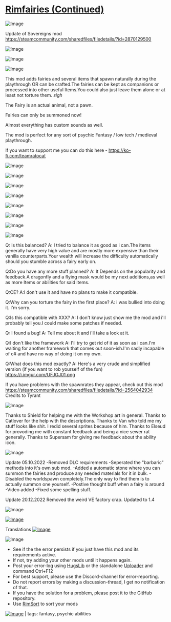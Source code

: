 # [Rimfairies (Continued)](https://steamcommunity.com/sharedfiles/filedetails/?id=3424205957)

![Image](https://i.imgur.com/buuPQel.png)

Update of Sovereigns mod https://steamcommunity.com/sharedfiles/filedetails/?id=2870129500

![Image](https://i.imgur.com/pufA0kM.png)
	
![Image](https://i.imgur.com/Z4GOv8H.png)

![Image](https://i.imgur.com/rSn6FrT.png)

This mod adds fairies and several items that spawn naturally during the playthrough OR can be crafted.The fairies can be kept as companions or processed into other useful Items.You could also just leave them alone or at least not torture them. *sigh*

The Fairy is an actual animal, not a pawn.

Fairies can only be summoned now!

Almost everything has custom sounds as well.

The mod is perfect for any sort of psychic Fantasy / low tech / medieval playthrough.

If you want to support me you can do this here - https://ko-fi.com/teamratocat



![Image](https://i.imgur.com/dnGtton.png)

![Image](https://i.imgur.com/q7IuxsX.png)

![Image](https://i.imgur.com/IOYBi8C.png)

![Image](https://i.imgur.com/k64Xq0l.png)

![Image](https://i.imgur.com/clmHZJk.png)

![Image](https://i.imgur.com/brIU5TO.png)

![Image](https://i.imgur.com/0Odj8FY.png)


![Image](https://i.imgur.com/xJXGoW8.png)

Q: Is this balanced? 
A: I tried to balance it as good as i can.The items generally have very high value and are mostly more expensive than their vanilla counterparts.Your wealth will increase the difficulty automatically should you stumble across a fairy early on.

Q:Do you have any more stuff planned?
A: It Depends on the popularity and feedback.A dragonfly and a flying mask would be my next additions,as well as more Items or abilities for said items.

Q:CE?
A:I don't use it and have no plans to make it compatible.

Q:Why can you torture the fairy in the first place?
A: i was bullied into doing it. I'm sorry.

Q:Is this compatible with XXX?
A: I don't know just show me the mod and i'll probably tell you.I could make some patches if needed.

Q: I found a bug!
A: Tell me about it and i'll take a look at it.

Q:I don't like the framework
A: I'll try to get rid of it as soon as i can.I'm waiting for another framework that comes out soon-ish.I'm sadly incapable of c# and have no way of doing it on my own.

Q:What does this mod exactly?
A: Here's a very crude and simplified version (if you want to rob yourself of the fun) https://i.imgur.com/UFJGJ01.png


If you have problems with the spawnrates they appear, check out this mod
https://steamcommunity.com/sharedfiles/filedetails/?id=2564042934
Credits to Tyrant


![Image](https://i.imgur.com/6paX59x.png)

Thanks to Shield for helping me with the Workshop art in general.
Thanks to Catlover for the help with the descriptions.
Thanks to Van who told me my stuff looks like shit. I redid several sprites because of him.
Thanks to Elseud for provoding me with constant feedback and being a nice sewer rat generally.
Thanks to Supersam for giving me feedback about the ability icon.

![Image](https://i.imgur.com/gYLwA2T.png)

Update 05.10.2022
-Removed DLC requirements
-Seperated the "barbaric" methods into it's own sub mod.
-Added a automatic stone where you can summon the fairies and produce any needed materials for it in bulk.
-Disabled the worldspawn completely.The only way to find them is to actually summon one yourself.
-Postive thought buff when a fairy is around
-Video added
-Fixed some spelling stuff.

Update 20.12.2022
Removed the weird VE factory crap.
Updated to 1.4


![Image](https://i.imgur.com/yrOw3L4.png)

[![Image](https://steamuserimages-a.akamaihd.net/ugc/16427546917021690/AABDA63CC91627C4B8CFDBFA9089FE90DF2E4F14/?imw=5000&imh=5000&ima=fit&impolicy=Letterbox&imcolor=%23000000&letterbox=false)](https://steamcommunity.com/sharedfiles/filedetails/?id=3424215980)

Translations
[![Image](https://steamuserimages-a.akamaihd.net/ugc/1917995851103044524/E1C72A39B79C6AABE7EECA12CF5C55D17516D102/?imw=5000&imh=5000&ima=fit&impolicy=Letterbox&imcolor=%23000000&letterbox=false)](https://steamcommunity.com/sharedfiles/filedetails/?id=2870545662)

![Image](https://i.imgur.com/PwoNOj4.png)



-  See if the the error persists if you just have this mod and its requirements active.
-  If not, try adding your other mods until it happens again.
-  Post your error-log using [HugsLib](https://steamcommunity.com/workshop/filedetails/?id=818773962) or the standalone [Uploader](https://steamcommunity.com/sharedfiles/filedetails/?id=2873415404) and command Ctrl+F12
-  For best support, please use the Discord-channel for error-reporting.
-  Do not report errors by making a discussion-thread, I get no notification of that.
-  If you have the solution for a problem, please post it to the GitHub repository.
-  Use [RimSort](https://github.com/RimSort/RimSort/releases/latest) to sort your mods

 

[![Image](https://img.shields.io/github/v/release/emipa606/Rimfairies?label=latest%20version&style=plastic&color=9f1111&labelColor=black)](https://steamcommunity.com/sharedfiles/filedetails/changelog/3424205957) | tags:  fantasy,  psychic abilities
